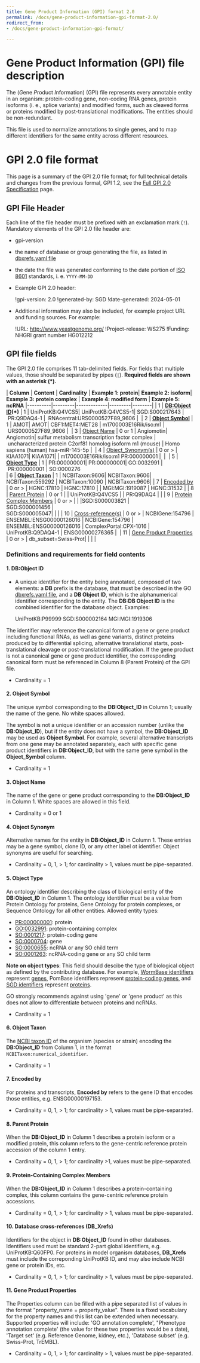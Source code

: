 ```yaml
---
title: Gene Product Information (GPI) format 2.0
permalink: /docs/gene-product-information-gpi-format-2.0/
redirect_from:
- /docs/gene-product-information-gpi-format/

---
```

# Gene Product Information (GPI) file description
The (*G*ene *P*roduct *I*nformation) (GPI) file represents every annotable entity in an organism: protein-coding gene, non-coding RNA genes, protein isoforms (i. e., splice variants) and modified forms, such as cleaved forms or proteins modified by post-translational modifications. The entities should be non-redundant. 

This file is used to normalize annotations to single genes, and to map different identifiers for the same entity across different resources. 

# GPI 2.0 file format

This page is a summary of the GPI 2.0 file format; for full technical details and changes from the previous formal, GPI 1.2, see the [Full GPI 2.0 Specification](https://github.com/geneontology/go-annotation/blob/master/specs/gpad-gpi-2-0.md) page. 
  
## GPI File Header
Each line of the file header must be prefixed with an exclamation mark (`!`). 
Mandatory elements of the GPI 2.0 file header are: 
- gpi-version
- the name of database or group generating the file, as listed in [dbxrefs.yaml file](https://github.com/geneontology/go-site/blob/master/metadata/db-xrefs.yaml)
- the date the file was generated conforming to the date portion of [ISO 8601](https://www.iso.org/iso-8601-date-and-time-format.html) standards, i. e. `YYYY-MM-DD`
- Example GPI 2.0 header:

    !gpi-version: 2.0
    !generated-by: SGD 
    !date-generated: 2024-05-01
    
- Additional information may also be included, for example project URL and funding sources. For example:
  
    !URL: http://www.yeastgenome.org/
    !Project-release: WS275
    !Funding: NHGRI grant number HG012212

## GPI file fields

The GPI 2.0 file comprises 11 tab-delimited fields. For fields that multiple values, those should be separated by pipes (`|`).
**Required fields are shown with an asterisk (*).**

| **Column** | **Content** | **Cardinality** | **Example 1: protein**| **Example 2: isoform**| **Example 3: protein complex** | **Example 4: modified form**  | **Example 5: ncRNA**
|----------|---------|-------------|---------|--------|
| 1 | **[DB:Object ID](#1-dbdb-object-id "Definition and requirements for DB:DB_Object_ID (column 1)")(*)** |	1 |	UniProtKB:Q4VCS5| 	UniProtKB:Q4VCS5-1|  SGD:S000217643 | PR:Q9DAQ4-1 |  RNAcentral:URS0000527F89_9606 | 
| 2 | **[Object Symbol](#2-db-object-symbol "Definition and requirements for DB Object Symbol (column 2)")** |	1 |	AMOT| AMOT|  CBF1:MET4:MET28 | m1700003E16Rik/iso:m1 | URS0000527F89_9606 | 
| 3 | [Object Name](#3-db-object-name "Definition and requirements for DB Object Name (column 3)") |	0 or 1 | Angiomotin| Angiomotin| sulfur metabolism transcription factor complex | uncharacterized protein C2orf81 homolog isoform m1 (mouse) | Homo sapiens (human) hsa-miR-145-5p | 
| 4 | [Object_Synonym(s)](#4-db-object-synonym "Definition and requirements for DB Object Synonym(s) (column 4)") |	0 or > |	KIAA1071| KIAA1071| | m1700003E16Rik/iso:m1	PR:000000001 |  | 
| 5 | **[Object Type](#5-db-object-type "Definition and requirements for DB Object Type (column 5)")** |	1 |	PR:000000001| PR:000000001| GO:0032991 | PR:000000001 | SO:0000276	
| 6 | **[Object Taxon](#6-db-object-taxon "Definition and requirements for DB Object Taxon (column 6)")** | 1 |	NCBITaxon:9606| NCBITaxon:9606|  NCBITaxon:559292 | NCBITaxon:10090	| NCBITaxon:9606| 
| 7 | [Encoded by](#7-encoded-by "Definition and requirements for Encoded by (column 7)") | 0 or > | HGNC:17810 | HGNC:17810 | | MGI:MGI:1919087 | HGNC:31532 |
| 8 | [Parent Protein](#8-parent-protein "Definition and requirements for Parent Protein (column 8)") |		0 or 1 |	| UniProtKB:Q4VCS5 | | PR:Q9DAQ4 | |
| 9 | [Protein Complex Members](#9-protein-containing-complex-members "Definition and requirements for Protein Containing Complex Members (column 9)") | 0 or > | | |SGD:S000003821 \|<br/>SGD:S000001456 \|<br/>SGD:S000005047| | |
| 10 | [Cross-reference(s)](#10-db-xrefs "Definition and requirements for DB_Xref(s) (column 10)") | 0 or > | NCBIGene:154796 \|<br/>ENSEMBL:ENSG00000126016 | NCBIGene:154796 \|<br/>ENSEMBL:ENSG00000126016 | ComplexPortal:CPX-1016 | UniProtKB:Q9DAQ4-1 | ENSG00000276365 | 
| 11 | [Gene Product Properties](#11-gene-product-properties "Definition and requirements for Gene Product Properties (column 11)") | 0 or > |	db_subset=Swiss-Prot| | | | 

### Definitions and requirements for field contents

#### 1. DB:Object ID
* A unique identifier for the entity being annotated, composed of two elements: a **DB** prefix is the database, that must be described in the GO [dbxrefs.yaml file](https://github.com/geneontology/go-site/blob/master/metadata/db-xrefs.yaml), and a **DB Object ID**, which is the alphanumerical identifier corresponding to the entity. The **DB:DB Object ID** is the combined identifier for the database object. Examples:

    UniProtKB:P99999
    SGD:S000002164
    MGI:MGI:1919306

The identifier may reference the canonical form of a gene or gene product including functional RNAs, as well as gene variants, distinct proteins produced by to differential splicing, alternative translational starts, post-translational cleavage or post-translational modification. If the gene product is not a canonical gene or gene product identifier, the corresponding canonical form must be referenced in Column 8 (Parent Protein) of the GPI file. 

* Cardinality = 1

#### 2. Object Symbol
The unique symbol corresponding to the **DB:Object_ID** in Column 1; usually the name of the gene. No white spaces allowed.

The symbol is not a unique identifier or an accession number (unlike the **DB:Object_ID**), but if the entity does not have a symbol, the **DB:Object_ID** may be used as **Object Symbol**. For example, several alternative transcripts from one gene may be annotated separately, each with specific gene product identifiers in **DB:Object_ID**, but with the same gene symbol in the **Object_Symbol** column. 

* Cardinality = 1

#### 3. Object Name
The name of the gene or gene product corresponding to the **DB:Object_ID** in Column 1. White spaces are allowed in this field. 

* Cardinality = 0 or 1

#### 4. Object Synonym
Alternative names for the entity in **DB:Object_ID** in Column 1. These entries may be a gene symbol, clone ID, or any other label ot identifier. Object synonyms are useful for searching. 

* Cardinality = 0, 1, > 1; for cardinality > 1, values must be pipe-separated. 

#### 5. Object Type
An ontology identifier describing the class of biological entity of the **DB:Object_ID** in Column 1. The ontology identifier must be a value from Protein Ontology for proteins,  Gene Ontology for protein complexes, or Sequence Ontology for all other entities. Allowed entity types: 

* [PR:000000001](http://purl.obolibrary.org/obo/PR_000000001): protein 
* [GO:0032991](http://purl.obolibrary.org/obo/PR_000000001): protein-containing complex 
* [SO:0001217](http://purl.obolibrary.org/obo/SO_0001217): protein-coding gene 
* [SO:0000704](http://purl.obolibrary.org/obo/SO_0000704): gene 
* [SO:0000655](http://purl.obolibrary.org/obo/SO_0000655): ncRNA or any SO child term
* [SO:0001263](http://purl.obolibrary.org/obo/SO_0001263): ncRNA-coding gene or any SO child term

**Note on object types**: This field should descibe the type of biological object as defined by the contributing database. For example, [WormBase identifiers](https://wormbase.org/species/c_elegans/gene/WBGene00000001) represent [genes](http://purl.obolibrary.org/obo/SO_0000704), PomBase identifiers represent [protein-coding genes](http://purl.obolibrary.org/obo/SO_0001217), and [SGD identifiers](https://www.yeastgenome.org/locus/S000002429) represent [proteins](http://purl.obolibrary.org/obo/PR_000000001). 

GO strongly recommends against using 'gene' or 'gene product' as this does not allow to differentiate between proteins and ncRNAs. 

<!--- 
SGD feature type named ORF in SGD --->

* Cardinality = 1

#### 6. Object Taxon
The [NCBI taxon ID](https://www.ncbi.nlm.nih.gov/taxonomy) of the organism (species or strain) encoding the **DB:Object_ID** from Column 1, in the format `NCBITaxon:numerical_identifier`. 

* Cardinality = 1

#### 7. Encoded by
For proteins and transcripts, **Encoded by** refers to the gene ID that encodes those entities, e.g. ENSG00000197153.

* Cardinality = 0, 1, > 1; for cardinality > 1, values must be pipe-separated. 

#### 8. Parent Protein
When the **DB:Object_ID** in Column 1 describes a protein isoform or a modified protein, this column refers to the gene-centric reference protein accession of the column 1 entry.

* Cardinality = 0, 1, > 1; for cardinality >1, values must be pipe-separated. 
<!--- 
How can that be??? this should be 0,1 --->


#### 9. Protein-Containing Complex Members
When the **DB:Object_ID** in Column 1 describes a protein-containing complex, this column contains the gene-centric reference protein accessions.

* Cardinality = 0, 1, > 1; for cardinality > 1, values must be pipe-separated. 

#### 10. Database cross-references (DB_Xrefs)
Identifiers for the object in **DB:Object_ID** found in other databases. Identifiers used must be standard 2-part global identifiers, e.g. UniProtKB:Q60FP0. For proteins in model organism databases, **DB_Xrefs** must include the correponding UniProtKB ID, and may also include NCBI gene or protein IDs, etc. 

* Cardinality = 0, 1, > 1; for cardinality > 1, values must be pipe-separated. 

#### 11. Gene Product Properties
The Properties column can be filled with a pipe separated list of values in the format "property_name = property_value". There is a fixed vocabulary for the property names and this list can be extended when necessary. Supported properties will include: 'GO annotation complete', "Phenotype annotation complete' (the value for these two properties would be a date), 'Target set' (e.g. Reference Genome, kidney, etc.), 'Database subset' (e.g. Swiss-Prot, TrEMBL). 

* Cardinality = 0, 1, > 1; for cardinality > 1, values must be pipe-separated. 
